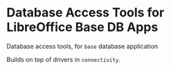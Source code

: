 # Database Access Tools for LibreOffice Base DB Apps

Database access tools, for `base` database application

Builds on top of drivers in `connectivity`.

